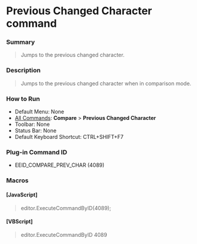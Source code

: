 # Previous Changed Character command

### Summary

> Jumps to the previous changed character.

### Description

> Jumps to the previous changed character when in comparison mode.

### How to Run

- Default Menu: None
- [All Commands](../tools/all_commands): **Compare** \> **Previous Changed Character**
- Toolbar: None
- Status Bar: None
- Default Keyboard Shortcut: CTRL+SHIFT+F7

### Plug-in Command ID

- EEID\_COMPARE\_PREV\_CHAR (4089)

### Macros

#### \[JavaScript\]

> editor.ExecuteCommandByID(4089);

#### \[VBScript\]

> editor.ExecuteCommandByID 4089